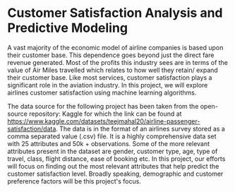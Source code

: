 # Customer Satisfaction Analysis and Predictive Modeling
A vast majority of the economic model of airline companies is based upon their customer base. This dependence goes beyond just the direct fare revenue generated. Most of the profits this industry sees are in terms of the value of Air Miles travelled which relates to how well they retain/ expand their customer base. Like most services, customer satisfaction plays a significant role in the aviation industry. In this project, we will explore airlines customer satisfaction using machine learning algorithms. 


The data source for the following project has been taken from the open-source repository: Kaggle for which the link can be found at https://www.kaggle.com/datasets/teejmahal20/airline-passenger-satisfaction/data. The data is in the format of an airlines survey stored as a comma separated value (.csv) file. It is a highly comprehensive data set with 25 attributes and 50k + observations. Some of the more relevant attributes present in the dataset are gender, customer type, age, type of travel, class, flight distance, ease of booking etc. In this project, our efforts will focus on finding out the most relevant attributes that help predict the customer satisfaction level. Broadly speaking, demographic and customer preference factors will be this project's focus. 
